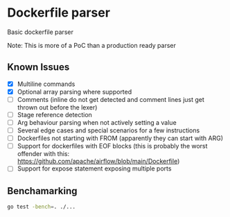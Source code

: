 # Dockerfile parser

Basic dockerfile parser

Note: This is more of a PoC than a production ready parser

## Known Issues

- [x] Multiline commands
- [x] Optional array parsing where supported
- [ ] Comments (inline do not get detected and comment lines just get thrown out before the lexer)
- [ ] Stage reference detection
- [ ] Arg behaviour parsing when not actively setting a value
- [ ] Several edge cases and special scenarios for a few instructions
- [ ] Dockerfiles not starting with FROM (apparently they can start with ARG)
- [ ] Support for dockerfiles with EOF blocks  (this is probably the worst offender with this: https://github.com/apache/airflow/blob/main/Dockerfile)
- [ ] Support for expose statement exposing multiple ports

## Benchamarking

```sh
go test -bench=. ./...
```
